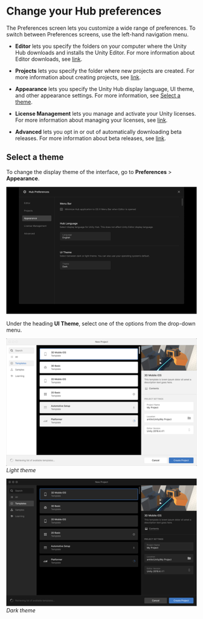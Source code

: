 # Change your Hub preferences

The Preferences screen lets you customize a wide range of preferences. To switch between Preferences screens, use the left-hand navigation menu.

* **Editor** lets you specify the folders on your computer where the Unity Hub downloads and installs the Unity Editor. For more information about Editor downloads, see [link](#).

* **Projects** lets you specify the folder where new projects are created. For more information about creating projects, see [link](#).

* **Appearance** lets you specify the Unity Hub display language, UI theme, and other appearance settings. For more information, see [Select a theme](#).

* **License Management** lets you manage and activate your Unity licenses. For more information about managing your licenses, see [link](#).

* **Advanced** lets you opt in or out of automatically downloading beta releases. For more information about beta releases, see [link](#).

## Select a theme

To change the display theme of the interface, go to **Preferences** > **Appearance**.

![Preferences - Appearance](../images/Appearance.png)

Under the heading **UI Theme**, select one of the options from the drop-down menu.

![Light theme](../images/LightTheme.png)
*Light theme*

![Dark theme](../images/DarkTheme.png)
*Dark theme*
